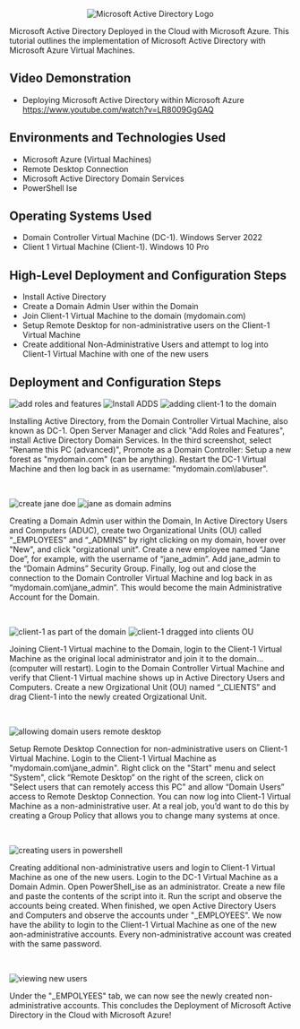 
<p align="center">
<img src="https://i.imgur.com/pU5A58S.png" alt="Microsoft Active Directory Logo"/>
</p>

Microsoft Active Directory Deployed in the Cloud with Microsoft Azure.
This tutorial outlines the implementation of Microsoft Active Directory with Microsoft Azure Virtual Machines.<br />


<h2>Video Demonstration</h2>

- Deploying Microsoft Active Directory within Microsoft Azure https://www.youtube.com/watch?v=LR8009GgGAQ

<h2>Environments and Technologies Used</h2>

- Microsoft Azure (Virtual Machines)
- Remote Desktop Connection
- Microsoft Active Directory Domain Services
- PowerShell Ise

<h2>Operating Systems Used </h2>

- Domain Controller Virtual Machine (DC-1). Windows Server 2022
- Client 1 Virtual Machine (Client-1). Windows 10 Pro

<h2>High-Level Deployment and Configuration Steps</h2>

- Install Active Directory
- Create a Domain Admin User within the Domain
- Join Client-1 Virtual Machine to the domain (mydomain.com)
- Setup Remote Desktop for non-administrative users on the Client-1 Virtual Machine
- Create additional Non-Administrative Users and attempt to log into Client-1 Virtual Machine with one of the new users



<h2>Deployment and Configuration Steps</h2>

<p>

![add roles and features](https://github.com/user-attachments/assets/e304d5ee-fce9-4b9d-b7e8-e148696c921e) ![Install ADDS](https://github.com/user-attachments/assets/2543fd29-1010-4c59-8785-7fe548d6ad00) ![adding  client-1 to the domain](https://github.com/user-attachments/assets/67bb888f-8c85-4d79-b47f-383b8fac5d67)

  
</p>
<p>
Installing Active Directory, from the Domain Controller Virtual Machine, also known as DC-1. Open Server Manager and click "Add Roles and Features", install Active Directory Domain Services. In the third screenshot, select "Rename this PC (advanced)", Promote as a Domain Controller: Setup a new forest as "mydomain.com" (can be anything). Restart the DC-1 Virtual Machine and then log back in as username: "mydomain.com\labuser".
</p>
<br />

<p>

![create jane doe](https://github.com/user-attachments/assets/4f8eb0fc-d6f2-4943-908b-75a7082cb274) ![jane as domain admins](https://github.com/user-attachments/assets/872a2324-fcd9-439b-9f58-cac5cb5258c4)

</p>
<p>
Creating a Domain Admin user within the Domain, In Active Directory Users and Computers (ADUC), create two Organizational Units (OU) called “_EMPLOYEES” and “_ADMINS” by right clicking on my domain, hover over "New", and click "orgizational unit". Create a new employee named “Jane Doe”, for example, with the username of “jane_admin”. Add jane_admin to the “Domain Admins” Security Group. Finally, log out and close the connection to the Domain Controller Virtual Machine and log back in as “mydomain.com\jane_admin”. This would become the main Administrative Account for the Domain.    
</p>
<br />

<p>

![client-1 as part of the domain](https://github.com/user-attachments/assets/e3235c44-beeb-48bd-811c-ff7ef1b743b4) ![client-1 dragged into clients OU](https://github.com/user-attachments/assets/0ddbb558-9160-456e-9812-851093990baf)

</p>
<p>
Joining Client-1 Virtual machine to the Domain, login to the Client-1 Virtual Machine as the original local administrator and join it to the domain... (computer will restart). Login to the Domain Controller Virtual Machine and verify that Client-1 Virtual machine shows up in Active Directory Users and Computers. Create a new Orgizational Unit (OU) named “_CLIENTS” and drag Client-1 into the newly created Orgizational Unit. 
</p>
<br />

<p>

![allowing domain users remote desktop](https://github.com/user-attachments/assets/3e956cd5-5294-4f8f-bd1c-f6b3cd4257fa)

</p>
<p>
Setup Remote Desktop Connection for non-administrative users on Client-1 Virtual Machine. Login to the Client-1 Virtual Machine as "mydomain.com\jane_admin". Right click on the "Start" menu and select "System", click “Remote Desktop” on the right of the screen, click on "Select users that can remotely access this PC" and allow “Domain Users” access to Remote Desktop Connection. You can now log into Client-1 Virtual Machine as a non-administrative user. At a real job, you’d want to do this by creating a Group Policy that allows you to change many systems at once.

</p>
<br />

<p>

![creating users in powershell](https://github.com/user-attachments/assets/682f42aa-8854-497f-ad40-626dcd6fddf2)

</p>
<p>
Creating additional non-administrative users and login to Client-1 Virtual Machine as one of the new users. Login to the DC-1 Virtual Machine as a Domain Admin. Open PowerShell_ise as an administrator. Create a new file and paste the contents of the script into it. Run the script and observe the accounts being created. When finished, we open Active Directory Users and Computers and observe the accounts under "_EMPLOYEES". We now have the ability to login to the Client-1 Virtual Machine as one of the new aon-administrative accounts. Every non-administrative account was created with the same password.   
</p>
<br />

<p>

![viewing new users](https://github.com/user-attachments/assets/60b1ec57-935a-4f50-8ea3-ddb38d92d2f5)

</p>
<p>
Under the "_EMPOLYEES" tab, we can now see the newly created non-administrative accounts. This concludes the Deployment of Microsoft Active Directory in the Cloud with Microsoft Azure!   
</p>
<br />
